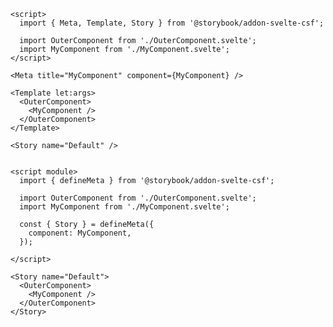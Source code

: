 ```svelte filename="MyComponent.stories.svelte" renderer="svelte" language="js" tabTitle="Before"
<script>
  import { Meta, Template, Story } from '@storybook/addon-svelte-csf';

  import OuterComponent from './OuterComponent.svelte';
  import MyComponent from './MyComponent.svelte';
</script>

<Meta title="MyComponent" component={MyComponent} />

<Template let:args>
  <OuterComponent>
    <MyComponent />
  </OuterComponent>
</Template>

<Story name="Default" />
```

```svelte filename="MyComponent.stories.svelte" renderer="svelte" language="js" tabTitle="After"

<script module>
  import { defineMeta } from '@storybook/addon-svelte-csf';

  import OuterComponent from './OuterComponent.svelte';
  import MyComponent from './MyComponent.svelte';

  const { Story } = defineMeta({
    component: MyComponent,
  });

</script>

<Story name="Default">
  <OuterComponent>
    <MyComponent />
  </OuterComponent>
</Story>
```
